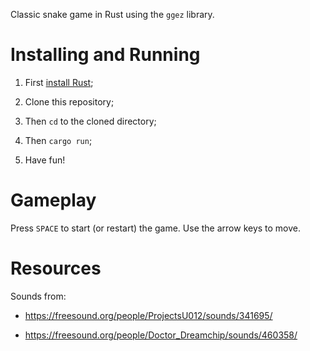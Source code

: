 Classic snake game in Rust using the `ggez` library.

# Installing and Running

1. First [install Rust](https://www.rust-lang.org/tools/install);

2. Clone this repository;

3. Then `cd` to the cloned directory;

4. Then `cargo run`;

5. Have fun!

# Gameplay

Press `SPACE` to start (or restart) the game. Use the arrow keys to move.

# Resources

Sounds from:

* https://freesound.org/people/ProjectsU012/sounds/341695/

* https://freesound.org/people/Doctor_Dreamchip/sounds/460358/
